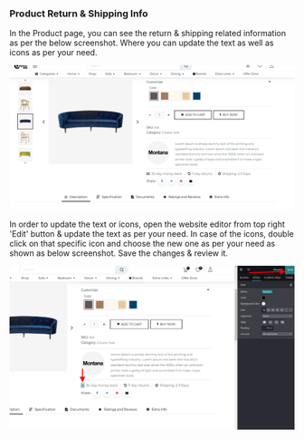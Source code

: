 
### Product Return & Shipping Info



In the Product page, you can see the return & shipping related information as per the below screenshot. Where you can update the text as well as icons as per your need.


![](./images/42-1.png)


In order to update the text or icons, open the website editor from top right 'Edit' button & update the text as per your need. In case of the icons, double click on that specific icon and choose the new one as per your need as shown as below screenshot. Save the changes & review it.


![](./images/42-2.png)



